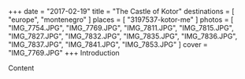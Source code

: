 +++
date   = "2017-02-19"
title  = "The Castle of Kotor"
destinations = [ "europe", "montenegro" ]
places = [ "3197537-kotor-me" ]
photos = [
  "IMG_7754.JPG", "IMG_7769.JPG", "IMG_7811.JPG", "IMG_7815.JPG", "IMG_7827.JPG",
  "IMG_7832.JPG", "IMG_7835.JPG", "IMG_7836.JPG", "IMG_7837.JPG", "IMG_7841.JPG",
  "IMG_7853.JPG"
]
cover = "IMG_7769.JPG"
+++
Introduction

<!--more-->
Content